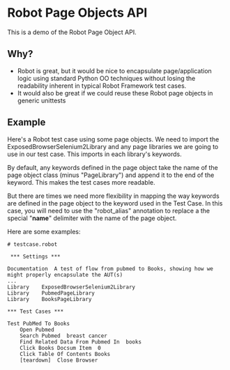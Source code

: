 Robot Page Objects API
======================

This is a demo of the Robot Page Object API.

Why?
----

- Robot is great, but it would be nice to encapsulate page/application logic using standard Python OO techniques
without losing the readability inherent in typical Robot Framework test cases.
- It would also be great if we could reuse these Robot page objects in generic unittests

Example
----

Here's a Robot test case using some page objects. We need to import the ExposedBrowserSelenium2Library and any page
libraries we are going to use in our test case. This imports in each library's keywords.

By default, any keywords defined in the page object take the name of the page object class (minus "PageLibrary") and append
it to the end of the keyword. This makes the test cases more readable.

But there are times we need more flexibility in mapping the way keywords are defined in the page object to the
keyword used in the Test Case. In this case, you will need to use the "robot_alias" annotation to replace a the special
"__name__" delimiter with the name of the page object.


Here are some examples:

    # testcase.robot

     *** Settings ***

    Documentation  A test of flow from pubmed to Books, showing how we might properly encapsulate the AUT(s)
    ...
    Library    ExposedBrowserSelenium2Library
    Library    PubmedPageLibrary
    Library    BooksPageLibrary

    *** Test Cases ***

    Test PubMed To Books
        Open Pubmed
        Search Pubmed  breast cancer
        Find Related Data From Pubmed In  books
        Click Books Docsum Item  0
        Click Table Of Contents Books
        [teardown]  Close Browser

